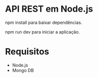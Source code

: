# API REST em Node.js

npm install para baixar dependências.

npm run dev para iniciar a aplicação.

# Requisitos

- Node.js
- Mongo DB
